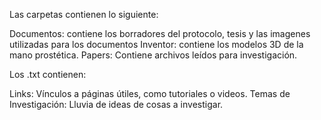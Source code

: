 Las carpetas contienen lo siguiente:

Documentos: contiene los borradores del protocolo, tesis y las imagenes utilizadas para los documentos
Inventor: contiene los modelos 3D de la mano prostética.
Papers: Contiene archivos leídos para investigación.

Los .txt contienen:

Links: Vínculos a páginas útiles, como tutoriales o videos.
Temas de Investigación: Lluvia de ideas de cosas a investigar.
